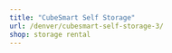 ```yaml
---
title: "CubeSmart Self Storage"
url: /denver/cubesmart-self-storage-3/
shop: storage rental
---
```

